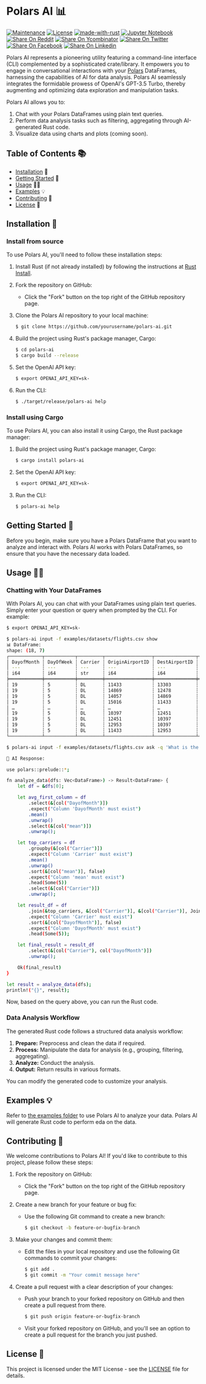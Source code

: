 # Polars AI 📊

[![Maintenance](https://img.shields.io/badge/Maintained%3F-yes-green.svg)](https://github.com/wiseaidev)
[![License](https://img.shields.io/badge/License-MIT-blue.svg)](https://opensource.org/licenses/MIT)
[![made-with-rust](https://img.shields.io/badge/Made%20with-Rust-1f425f.svg?logo=rust&logoColor=white)](https://www.rust-lang.org/)
[![Jupyter Notebook](https://img.shields.io/badge/Jupyter-Notebook-blue.svg?logo=Jupyter&logoColor=orange)](https://jupyter.org/)
[![Share On Reddit](https://img.shields.io/badge/share%20on-reddit-red?style=flat-square&logo=reddit)](https://reddit.com/submit?url=https://github.com/wiseaidev/polars-ai&amp;title=A%20CLI%20and%20a%20library%20for%20interacting%20with%20Polars%20DataFrames%20using%20natural%20language%20queries%20and%20AI.)
[![Share On Ycombinator](https://img.shields.io/badge/share%20on-hacker%20news-orange?style=flat-square&logo=ycombinator&amp;w=256&amp;q=751x)](https://news.ycombinator.com/submitlink?u=https://github.com/wiseaidev/polars-ai&amp;t=A%20CLI%20and%20a%20library%20for%20interacting%20with%20Polars%20DataFrames%20using%20natural%20language%20queries%20and%20AI.)
[![Share On Twitter](https://img.shields.io/badge/share%20on-twitter-03A9F4?style=flat-square&logo=twitter&amp;w=128&amp;q=751x)](https://twitter.com/share?url=https://github.com/wiseaidev/polars-ai&amp;text=A%20CLI%20and%20a%20library%20for%20interacting%20with%20Polars%20DataFrames%20using%20natural%20language%20queries%20and%20AI.)
[![Share On Facebook](https://img.shields.io/badge/share%20on-facebook-1976D2?style=flat-square&logo=facebook&amp;w=256&amp;q=751x)](https://www.facebook.com/sharer/sharer.php?u=https://github.com/wiseaidev/polars-ai)
[![Share On Linkedin](https://img.shields.io/badge/share%20on-linkedin-3949AB?style=flat-square&logo=linkedin&amp;w=256&amp;q=751x)](https://www.linkedin.com/shareArticle?url=https://github.com/wiseaidev/polars-ai&amp;title=A%20CLI%20and%20a%20library%20for%20interacting%20with%20Polars%20DataFrames%20using%20natural%20language%20queries%20and%20AI.)

Polars AI represents a pioneering utility featuring a command-line interface (CLI) complemented by a sophisticated crate/library. It empowers you to engage in conversational interactions with your [Polars](https://github.com/pola-rs/polars) DataFrames, harnessing the capabilities of AI for data analysis. Polars AI seamlessly integrates the formidable prowess of OpenAI's GPT-3.5 Turbo, thereby augmenting and optimizing data exploration and manipulation tasks.

Polars AI allows you to:

1. Chat with your Polars DataFrames using plain text queries.
1. Perform data analysis tasks such as filtering, aggregating through AI-generated Rust code.
1. Visualize data using charts and plots (coming soon).

## Table of Contents 📚

- [Installation](#installation-) 🚀
- [Getting Started](#getting-started-) 🏁
- [Usage](#usage-) 🧑‍💻
- [Examples](#examples-) 💡
- [Contributing](#contributing-) 🤝
- [License](#license-) 📜

## Installation 🚀

### Install from source

To use Polars AI, you'll need to follow these installation steps:

1. Install Rust (if not already installed) by following the instructions at [Rust Install](https://www.rust-lang.org/tools/install).

1. Fork the repository on GitHub:
   - Click the "Fork" button on the top right of the GitHub repository page.

1. Clone the Polars AI repository to your local machine:

   ```sh
   $ git clone https://github.com/yourusername/polars-ai.git
   ```

1. Build the project using Rust's package manager, Cargo:

   ```sh
   $ cd polars-ai
   $ cargo build --release
   ```

1. Set the OpenAI API key:

   ```sh
   $ export OPENAI_API_KEY=sk-
   ```

1. Run the CLI:

   ```sh
   $ ./target/release/polars-ai help
   ```

### Install using Cargo

To use Polars AI, you can also install it using Cargo, the Rust package manager:

1. Build the project using Rust's package manager, Cargo:

   ```sh
   $ cargo install polars-ai
   ```

1. Set the OpenAI API key:

   ```sh
   $ export OPENAI_API_KEY=sk-
   ```

1. Run the CLI:

   ```sh
   $ polars-ai help
   ```

## Getting Started 🏁

Before you begin, make sure you have a Polars DataFrame that you want to analyze and interact with. Polars AI works with Polars DataFrames, so ensure that you have the necessary data loaded.

## Usage 🧑‍💻

### Chatting with Your DataFrames

With Polars AI, you can chat with your DataFrames using plain text queries. Simply enter your question or query when prompted by the CLI. For example:

```sh
$ export OPENAI_API_KEY=sk-

$ polars-ai input -f examples/datasets/flights.csv show
📊 DataFrame:
shape: (18, 7)
┌────────────┬───────────┬─────────┬─────────────────┬───────────────┬──────────┬──────────┐
│ DayofMonth ┆ DayOfWeek ┆ Carrier ┆ OriginAirportID ┆ DestAirportID ┆ DepDelay ┆ ArrDelay │
│ ---        ┆ ---       ┆ ---     ┆ ---             ┆ ---           ┆ ---      ┆ ---      │
│ i64        ┆ i64       ┆ str     ┆ i64             ┆ i64           ┆ i64      ┆ i64      │
╞════════════╪═══════════╪═════════╪═════════════════╪═══════════════╪══════════╪══════════╡
│ 19         ┆ 5         ┆ DL      ┆ 11433           ┆ 13303         ┆ -3       ┆ 1        │
│ 19         ┆ 5         ┆ DL      ┆ 14869           ┆ 12478         ┆ 0        ┆ -8       │
│ 19         ┆ 5         ┆ DL      ┆ 14057           ┆ 14869         ┆ -4       ┆ -15      │
│ 19         ┆ 5         ┆ DL      ┆ 15016           ┆ 11433         ┆ 28       ┆ 24       │
│ …          ┆ …         ┆ …       ┆ …               ┆ …             ┆ …        ┆ …        │
│ 19         ┆ 5         ┆ DL      ┆ 10397           ┆ 12451         ┆ 71       ┆ null     │
│ 19         ┆ 5         ┆ DL      ┆ 12451           ┆ 10397         ┆ 75       ┆ null     │
│ 19         ┆ 5         ┆ DL      ┆ 12953           ┆ 10397         ┆ -1       ┆ null     │
│ 19         ┆ 5         ┆ DL      ┆ 11433           ┆ 12953         ┆ -3       ┆ null     │
└────────────┴───────────┴─────────┴─────────────────┴───────────────┴──────────┴──────────┘

$ polars-ai input -f examples/datasets/flights.csv ask -q 'What is the average of the first column?'

🤖 AI Response:

use polars::prelude::*;

fn analyze_data(dfs: Vec<DataFrame>) -> Result<DataFrame> {
    let df = &dfs[0];

    let avg_first_column = df
        .select(&[col("DayofMonth")])
        .expect("Column 'DayofMonth' must exist")
        .mean()
        .unwrap()
        .select(&[col("mean")])
        .unwrap();

    let top_carriers = df
        .groupby(&[col("Carrier")])
        .expect("Column 'Carrier' must exist")
        .mean()
        .unwrap()
        .sort(&[col("mean")], false)
        .expect("Column 'mean' must exist")
        .head(Some(5))
        .select(&[col("Carrier")])
        .unwrap();

    let result_df = df
        .join(&top_carriers, &[col("Carrier")], &[col("Carrier")], JoinType::Inner)
        .expect("Column 'Carrier' must exist")
        .sort(&[col("DayofMonth")], false)
        .expect("Column 'DayofMonth' must exist")
        .head(Some(5));

    let final_result = result_df
        .select(&[col("Carrier"), col("DayofMonth")])
        .unwrap();

    Ok(final_result)
}

let result = analyze_data(dfs);
println!("{}", result);
```

Now, based on the query above, you can run the Rust code.

### Data Analysis Workflow

The generated Rust code follows a structured data analysis workflow:

1. **Prepare:** Preprocess and clean the data if required.
1. **Process:** Manipulate the data for analysis (e.g., grouping, filtering, aggregating).
1. **Analyze:** Conduct the analysis.
1. **Output:** Return results in various formats.

You can modify the generated code to customize your analysis.

## Examples 💡

Refer to [the examples folder](examples) to use Polars AI to analyze your data. Polars AI will generate Rust code to perform eda on the data.

## Contributing 🤝

We welcome contributions to Polars AI! If you'd like to contribute to this project, please follow these steps:

1. Fork the repository on GitHub:
   - Click the "Fork" button on the top right of the GitHub repository page.

1. Create a new branch for your feature or bug fix:
   - Use the following Git command to create a new branch:

     ```sh
     $ git checkout -b feature-or-bugfix-branch
     ```

1. Make your changes and commit them:
   - Edit the files in your local repository and use the following Git commands to commit your changes:

     ```sh
     $ git add .
     $ git commit -m "Your commit message here"
     ```

1. Create a pull request with a clear description of your changes:
   - Push your branch to your forked repository on GitHub and then create a pull request from there.

     ```sh
     $ git push origin feature-or-bugfix-branch
     ```
   - Visit your forked repository on GitHub, and you'll see an option to create a pull request for the branch you just pushed.

## License 📜

This project is licensed under the MIT License - see the [LICENSE](LICENSE) file for details.
